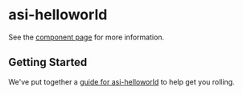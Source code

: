 asi-helloworld
================

See the [component page](http://AlbertSanIza.github.io/asi-helloworld) for more information.

## Getting Started

We've put together a [guide for asi-helloworld](http://www.polymer-project.org/docs/start/reusableelements.html) to help get you rolling.